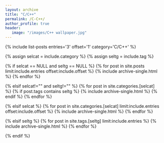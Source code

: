```yaml
---
layout: archive
title: "C/C++"
permalink: /C-C++/
author_profile: true
header:
   image: "/images/C++ wallpaper.jpg"
---
```


{% include list-posts entries='3' offset='1' category='C/C++' %}

{% assign selcat = include.category %}
{% assign seltg = include.tag %}


{% if selcat == NULL and seltg == NULL %}
  {% for post in site.posts limit:include.entries offset:include.offset %}
    {% include archive-single.html %}
  {% endfor %}


{% elsif selcat!="" and seltg!="" %}
  {% for post in site.categories.[selcat] %}
    {% if post.tags contains seltg %}
      {% include archive-single.html %}
    {% endif %}
  {% endfor %}


{% elsif selcat %}
  {% for post in site.categories.[selcat] limit:include.entries offset:include.offset %}
    {% include archive-single.html %}
  {% endfor %}


{% elsif seltg %}
  {% for post in site.tags.[seltg] limit:include.entries %}
    {% include archive-single.html %}
  {% endfor %}

{% endif %}
